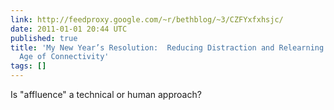 ```yaml
---
link: http://feedproxy.google.com/~r/bethblog/~3/CZFYxfxhsjc/
date: 2011-01-01 20:44 UTC
published: true
title: 'My New Year’s Resolution:  Reducing Distraction and Relearning Solitude In
  Age of Connectivity'
tags: []
---
```


Is "affluence" a technical or human approach?
